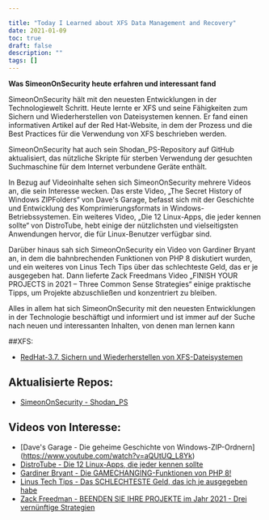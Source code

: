 ```yaml
---

title: "Today I Learned about XFS Data Management and Recovery"
date: 2021-01-09
toc: true
draft: false
description: ""
tags: []
---
```


 **Was SimeonOnSecurity heute erfahren und interessant fand**  SimeonOnSecurity hält mit den neuesten Entwicklungen in der Technologiewelt Schritt. Heute lernte er XFS und seine Fähigkeiten zum Sichern und Wiederherstellen von Dateisystemen kennen. Er fand einen informativen Artikel auf der Red Hat-Website, in dem der Prozess und die Best Practices für die Verwendung von XFS beschrieben werden.  SimeonOnSecurity hat auch sein Shodan_PS-Repository auf GitHub aktualisiert, das nützliche Skripte für sterben Verwendung der gesuchten Suchmaschine für dem Internet verbundene Geräte enthält.  In Bezug auf Videoinhalte sehen sich SimeonOnSecurity mehrere Videos an, die sein Interesse wecken. Das erste Video, „The Secret History of Windows ZIPFolders“ von Dave's Garage, befasst sich mit der Geschichte und Entwicklung des Komprimierungsformats in Windows-Betriebssystemen. Ein weiteres Video, „Die 12 Linux-Apps, die jeder kennen sollte“ von DistroTube, hebt einige der nützlichsten und vielseitigsten Anwendungen hervor, die für Linux-Benutzer verfügbar sind.  Darüber hinaus sah sich SimeonOnSecurity ein Video von Gardiner Bryant an, in dem die bahnbrechenden Funktionen von PHP 8 diskutiert wurden, und ein weiteres von Linus Tech Tips über das schlechteste Geld, das er je ausgegeben hat. Dann lieferte Zack Freedmans Video „FINISH YOUR PROJECTS in 2021 – Three Common Sense Strategies“ einige praktische Tipps, um Projekte abzuschließen und konzentriert zu bleiben.  Alles in allem hat sich SimeonOnSecurity mit den neuesten Entwicklungen in der Technologie beschäftigt und informiert und ist immer auf der Suche nach neuen und interessanten Inhalten, von denen man lernen kann  ##XFS: - [RedHat-3.7. Sichern und Wiederherstellen von XFS-Dateisystemen](https://access.redhat.com/documentation/en-us/red_hat_enterprise_linux/7/html/storage_administration_guide/xfsbackuprestore)  ## Aktualisierte Repos: - [SimeonOnSecurity - Shodan_PS](https://github.com/simeononsecurity/Shodan_PS)  ## Videos von Interesse: - [Dave's Garage - Die geheime Geschichte von Windows-ZIP-Ordnern] (https://www.youtube.com/watch?v=aQUtUQ_L8Yk) - [DistroTube - Die 12 Linux-Apps, die jeder kennen sollte](https://www.youtube.com/watch?v=6chA0L_AT6k) - [Gardiner Bryant - Die GAMECHANGING-Funktionen von PHP 8!](https://www.youtube.com/watch?v=f_cwnwaEwaY) - [Linus Tech Tips - Das SCHLECHTESTE Geld, das ich je ausgegeben habe](https://www.youtube.com/watch?v=sLM_vO4d2Jg) - [Zack Freedman - BEENDEN SIE IHRE PROJEKTE im Jahr 2021 - Drei vernünftige Strategien](https://www.youtube.com/watch?v=L1j93RnIxEo)